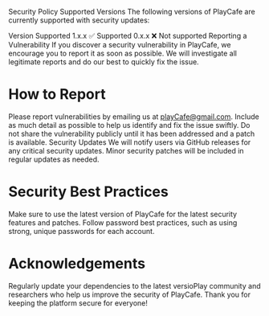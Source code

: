 Security Policy
Supported Versions
The following versions of PlayCafe are currently supported with security updates:

Version	Supported
1.x.x	✅ Supported
0.x.x	❌ Not supported
Reporting a Vulnerability
If you discover a security vulnerability in PlayCafe, we encourage you to report it as soon as possible. We will investigate all legitimate reports and do our best to quickly fix the issue.

# How to Report
Please report vulnerabilities by emailing us at playCafe@gmail.com. Include as much detail as possible to help us identify and fix the issue swiftly.
Do not share the vulnerability publicly until it has been addressed and a patch is available.
Security Updates
We will notify users via GitHub releases for any critical security updates.
Minor security patches will be included in regular updates as needed.

# Security Best Practices
Make sure to use the latest version of PlayCafe for the latest security features and patches.
Follow password best practices, such as using strong, unique passwords for each account.

# Acknowledgements
Regularly update your dependencies to the latest versioPlay community and researchers who help us improve the security of PlayCafe. Thank you for keeping the platform secure for everyone!

